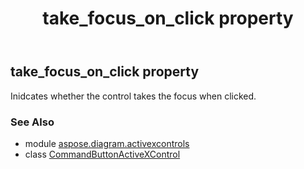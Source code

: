 ﻿---
title: take_focus_on_click property
second_title: Aspose.Diagram for Python via .NET API References
description: 
type: docs
weight: 190
url: /python-net/aspose.diagram.activexcontrols/commandbuttonactivexcontrol/take_focus_on_click/
is_root: false
---

## take_focus_on_click property


Inidcates whether the control takes the focus when clicked.

### See Also
* module [aspose.diagram.activexcontrols](../../)
* class [CommandButtonActiveXControl](/diagram/python-net/aspose.diagram.activexcontrols/commandbuttonactivexcontrol)
